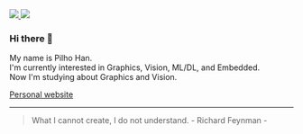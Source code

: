 <a href="https://www.linkedin.com/in/pilho-han-0965b0211" target="_blank">
  <img src="https://img.shields.io/badge/LinkedIn-0A66C2?style=flat&logo=LinkedIn&logoColor=ffffff"/>
</a>
<a href="mailto:hanfeelhoo@gmail.com" target="_blank">
  <img src="https://img.shields.io/badge/hanfeelhoo@gmail.com-EA4335?style=flat&logo=Gmail&logoColor=ffffff"/>
</a>

### Hi there 👋

My name is Pilho Han.<br>
I'm currently interested in Graphics, Vision, ML/DL, and Embedded. <br>
Now I'm studying about Graphics and Vision. <br>

<a href="https://www.phan.kr" target="_blank">Personal website</a>

<hr>

> What I cannot create, I do not understand. - Richard Feynman -
